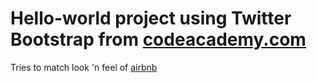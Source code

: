 # Hello-world project using Twitter Bootstrap from [codeacademy.com](http://www.codeacademy.com)

Tries to match look 'n feel of [airbnb](http://www.airbnb.com)
